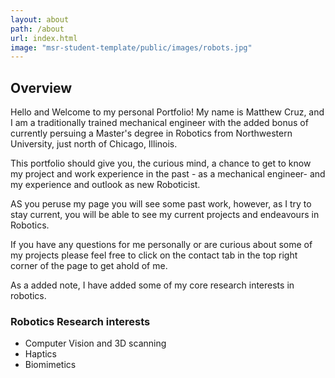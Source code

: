 ```yaml
---
layout: about
path: /about
url: index.html
image: "msr-student-template/public/images/robots.jpg"
---
```


## Overview
Hello and Welcome to my personal Portfolio! My name is Matthew Cruz, and I am a traditionally trained mechanical engineer with the added bonus of currently persuing a Master's degree in Robotics from Northwestern University, just north of Chicago, Illinois. 

This portfolio should give you, the curious mind, a chance to get to know my project and work experience in the past - as a mechanical engineer- and my experience and outlook as new Roboticist.

AS you peruse my page you will see some past work, however, as I try to stay current, you will be able to see my current projects and endeavours in Robotics.

If you have any questions for me personally or are curious about some of my projects please feel free to click on the contact tab in the top right corner of the page to get ahold of me.

As a added note, I have added some of my core research interests in robotics.

### Robotics Research interests
* Computer Vision and 3D scanning
* Haptics
* Biomimetics
